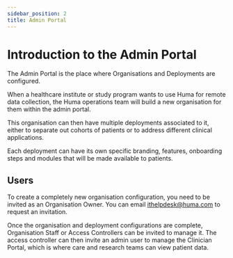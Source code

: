 ```yaml
---
sidebar_position: 2
title: Admin Portal 
---
```

# Introduction to the Admin Portal
The Admin Portal is the place where Organisations and Deployments are configured. 

When a healthcare institute or study program wants to use Huma for remote data collection, the Huma operations team will build a new organisation for them within the admin portal.

This organisation can then have multiple deployments associated to it, either to separate out cohorts of patients or to address different clinical applications.

Each deployment can have its own specific branding, features, onboarding steps and modules that will be made available to patients. 

## Users

To create a completely new organisation configuration, you need to be invited as an Organisation Owner. You can email ithelpdesk@huma.com to request an invitation. 

Once the organisation and deployment configurations are complete, Organisation Staff or Access Controllers can be invited to manage it. The access controller can then invite an admin user to manage the Clinician Portal, which is where care and research teams can view patient data.
